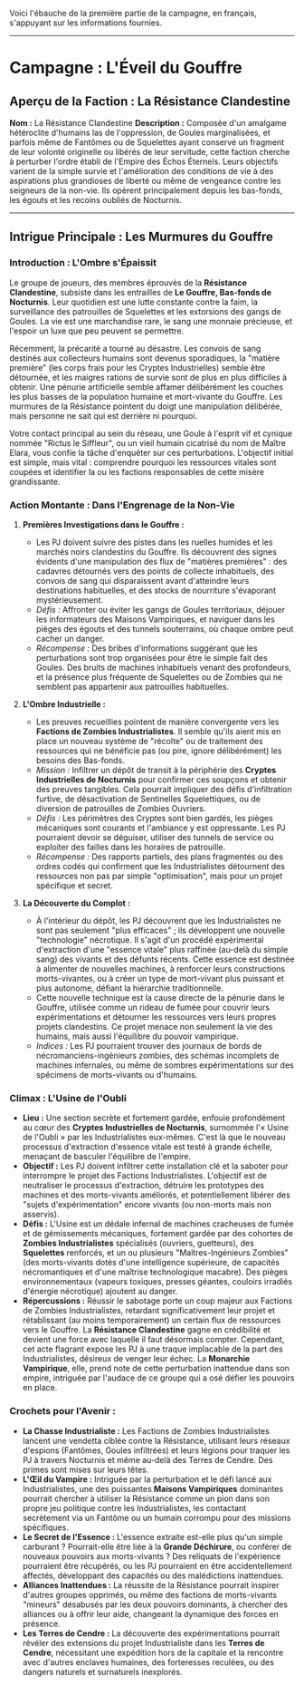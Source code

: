 Voici l'ébauche de la première partie de la campagne, en français, s'appuyant sur les informations fournies.

---

# Campagne : L'Éveil du Gouffre

## Aperçu de la Faction : La Résistance Clandestine

**Nom :** La Résistance Clandestine
**Description :** Composée d'un amalgame hétéroclite d'humains las de l'oppression, de Goules marginalisées, et parfois même de Fantômes ou de Squelettes ayant conservé un fragment de leur volonté originelle ou libérés de leur servitude, cette faction cherche à perturber l'ordre établi de l'Empire des Échos Éternels. Leurs objectifs varient de la simple survie et l'amélioration des conditions de vie à des aspirations plus grandioses de liberté ou même de vengeance contre les seigneurs de la non-vie. Ils opèrent principalement depuis les bas-fonds, les égouts et les recoins oubliés de Nocturnis.

---

## Intrigue Principale : Les Murmures du Gouffre

### Introduction : L'Ombre s'Épaissit

Le groupe de joueurs, des membres éprouvés de la **Résistance Clandestine**, subsiste dans les entrailles de **Le Gouffre, Bas-fonds de Nocturnis**. Leur quotidien est une lutte constante contre la faim, la surveillance des patrouilles de Squelettes et les extorsions des gangs de Goules. La vie est une marchandise rare, le sang une monnaie précieuse, et l'espoir un luxe que peu peuvent se permettre.

Récemment, la précarité a tourné au désastre. Les convois de sang destinés aux collecteurs humains sont devenus sporadiques, la "matière première" (les corps frais pour les Cryptes Industrielles) semble être détournée, et les maigres rations de survie sont de plus en plus difficiles à obtenir. Une pénurie artificielle semble affamer délibérément les couches les plus basses de la population humaine et mort-vivante du Gouffre. Les murmures de la Résistance pointent du doigt une manipulation délibérée, mais personne ne sait qui est derrière ni pourquoi.

Votre contact principal au sein du réseau, une Goule à l'esprit vif et cynique nommée "Rictus le Siffleur", ou un vieil humain cicatrisé du nom de Maître Elara, vous confie la tâche d'enquêter sur ces perturbations. L'objectif initial est simple, mais vital : comprendre pourquoi les ressources vitales sont coupées et identifier la ou les factions responsables de cette misère grandissante.

### Action Montante : Dans l'Engrenage de la Non-Vie

1.  **Premières Investigations dans le Gouffre :**
    *   Les PJ doivent suivre des pistes dans les ruelles humides et les marchés noirs clandestins du Gouffre. Ils découvrent des signes évidents d'une manipulation des flux de "matières premières" : des cadavres détournés vers des points de collecte inhabituels, des convois de sang qui disparaissent avant d'atteindre leurs destinations habituelles, et des stocks de nourriture s'évaporant mystérieusement.
    *   *Défis :* Affronter ou éviter les gangs de Goules territoriaux, déjouer les informateurs des Maisons Vampiriques, et naviguer dans les pièges des égouts et des tunnels souterrains, où chaque ombre peut cacher un danger.
    *   *Récompense :* Des bribes d'informations suggérant que les perturbations sont trop organisées pour être le simple fait des Goules. Des bruits de machines inhabituels venant des profondeurs, et la présence plus fréquente de Squelettes ou de Zombies qui ne semblent pas appartenir aux patrouilles habituelles.

2.  **L'Ombre Industrielle :**
    *   Les preuves recueillies pointent de manière convergente vers les **Factions de Zombies Industrialistes**. Il semble qu'ils aient mis en place un nouveau système de "récolte" ou de traitement des ressources qui ne bénéficie pas (ou pire, ignore délibérément) les besoins des Bas-fonds.
    *   *Mission :* Infiltrer un dépôt de transit à la périphérie des **Cryptes Industrielles de Nocturnis** pour confirmer ces soupçons et obtenir des preuves tangibles. Cela pourrait impliquer des défis d'infiltration furtive, de désactivation de Sentinelles Squelettiques, ou de diversion de patrouilles de Zombies Ouvriers.
    *   *Défis :* Les périmètres des Cryptes sont bien gardés, les pièges mécaniques sont courants et l'ambiance y est oppressante. Les PJ pourraient devoir se déguiser, utiliser des tunnels de service ou exploiter des failles dans les horaires de patrouille.
    *   *Récompense :* Des rapports partiels, des plans fragmentés ou des ordres codés qui confirment que les Industrialistes détournent des ressources non pas par simple "optimisation", mais pour un projet spécifique et secret.

3.  **La Découverte du Complot :**
    *   À l'intérieur du dépôt, les PJ découvrent que les Industrialistes ne sont pas seulement "plus efficaces" ; ils développent une nouvelle "technologie" nécrotique. Il s'agit d'un procédé expérimental d'extraction d'une "essence vitale" plus raffinée (au-delà du simple sang) des vivants et des défunts récents. Cette essence est destinée à alimenter de nouvelles machines, à renforcer leurs constructions morts-vivantes, ou à créer un type de mort-vivant plus puissant et plus autonome, défiant la hiérarchie traditionnelle.
    *   Cette nouvelle technique est la cause directe de la pénurie dans le Gouffre, utilisée comme un rideau de fumée pour couvrir leurs expérimentations et détourner les ressources vers leurs propres projets clandestins. Ce projet menace non seulement la vie des humains, mais aussi l'équilibre du pouvoir vampirique.
    *   *Indices :* Les PJ pourraient trouver des journaux de bords de nécromanciens-ingénieurs zombies, des schémas incomplets de machines infernales, ou même de sombres expérimentations sur des spécimens de morts-vivants ou d'humains.

### Climax : L'Usine de l'Oubli

*   **Lieu :** Une section secrète et fortement gardée, enfouie profondément au cœur des **Cryptes Industrielles de Nocturnis**, surnommée l'« Usine de l'Oubli » par les Industrialistes eux-mêmes. C'est là que le nouveau processus d'extraction d'essence vitale est testé à grande échelle, menaçant de basculer l'équilibre de l'empire.
*   **Objectif :** Les PJ doivent infiltrer cette installation clé et la saboter pour interrompre le projet des Factions Industrialistes. L'objectif est de neutraliser le processus d'extraction, détruire les prototypes des machines et des morts-vivants améliorés, et potentiellement libérer des "sujets d'expérimentation" encore vivants (ou non-morts mais non asservis).
*   **Défis :** L'Usine est un dédale infernal de machines cracheuses de fumée et de gémissements mécaniques, fortement gardée par des cohortes de **Zombies Industrialistes** spécialisés (ouvriers, guetteurs), des **Squelettes** renforcés, et un ou plusieurs "Maîtres-Ingénieurs Zombies" (des morts-vivants dotés d'une intelligence supérieure, de capacités nécromantiques et d'une maîtrise technologique macabre). Des pièges environnementaux (vapeurs toxiques, presses géantes, couloirs irradiés d'énergie nécrotique) ajoutent au danger.
*   **Répercussions :** Réussir le sabotage porte un coup majeur aux Factions de Zombies Industrialistes, retardant significativement leur projet et rétablissant (au moins temporairement) un certain flux de ressources vers le Gouffre. La **Résistance Clandestine** gagne en crédibilité et devient une force avec laquelle il faut désormais compter. Cependant, cet acte flagrant expose les PJ à une traque implacable de la part des Industrialistes, désireux de venger leur échec. La **Monarchie Vampirique**, elle, prend note de cette perturbation inattendue dans son empire, intriguée par l'audace de ce groupe qui a osé défier les pouvoirs en place.

### Crochets pour l'Avenir :

*   **La Chasse Industrialiste :** Les Factions de Zombies Industrialistes lancent une vendetta ciblée contre la Résistance, utilisant leurs réseaux d'espions (Fantômes, Goules infiltrées) et leurs légions pour traquer les PJ à travers Nocturnis et même au-delà des Terres de Cendre. Des primes sont mises sur leurs têtes.
*   **L'Œil du Vampire :** Intriguée par la perturbation et le défi lancé aux Industrialistes, une des puissantes **Maisons Vampiriques** dominantes pourrait chercher à utiliser la Résistance comme un pion dans son propre jeu politique contre les Industrialistes, les contactant secrètement via un Fantôme ou un humain corrompu pour des missions spécifiques.
*   **Le Secret de l'Essence :** L'essence extraite est-elle plus qu'un simple carburant ? Pourrait-elle être liée à la **Grande Déchirure**, ou conférer de nouveaux pouvoirs aux morts-vivants ? Des reliquats de l'expérience pourraient être récupérés, ou les PJ pourraient en être accidentellement affectés, développant des capacités ou des malédictions inattendues.
*   **Alliances Inattendues :** La réussite de la Résistance pourrait inspirer d'autres groupes opprimés, ou même des factions de morts-vivants "mineurs" désabusés par les deux pouvoirs dominants, à chercher des alliances ou à offrir leur aide, changeant la dynamique des forces en présence.
*   **Les Terres de Cendre :** La découverte des expérimentations pourrait révéler des extensions du projet Industrialiste dans les **Terres de Cendre**, nécessitant une expédition hors de la capitale et la rencontre avec d'autres enclaves humaines, des forteresses reculées, ou des dangers naturels et surnaturels inexplorés.